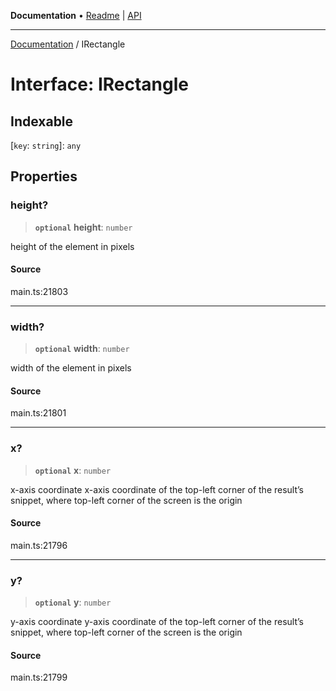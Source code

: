 **Documentation** • [Readme](../README.md) \| [API](../globals.md)

***

[Documentation](../README.md) / IRectangle

# Interface: IRectangle

## Indexable

 \[`key`: `string`\]: `any`

## Properties

### height?

> **`optional`** **height**: `number`

height of the element in pixels

#### Source

main.ts:21803

***

### width?

> **`optional`** **width**: `number`

width of the element in pixels

#### Source

main.ts:21801

***

### x?

> **`optional`** **x**: `number`

x-axis coordinate
x-axis coordinate of the top-left corner of the result’s snippet, where top-left corner of the screen is the origin

#### Source

main.ts:21796

***

### y?

> **`optional`** **y**: `number`

y-axis coordinate
y-axis coordinate of the top-left corner of the result’s snippet, where top-left corner of the screen is the origin

#### Source

main.ts:21799
